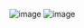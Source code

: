 ![image](https://user-images.githubusercontent.com/106256279/211793202-3e600534-21e0-474a-b5c1-509a96ca7245.png)
![image](https://user-images.githubusercontent.com/106256279/211793296-02c86932-d684-4157-a348-3e79dd266959.png)
